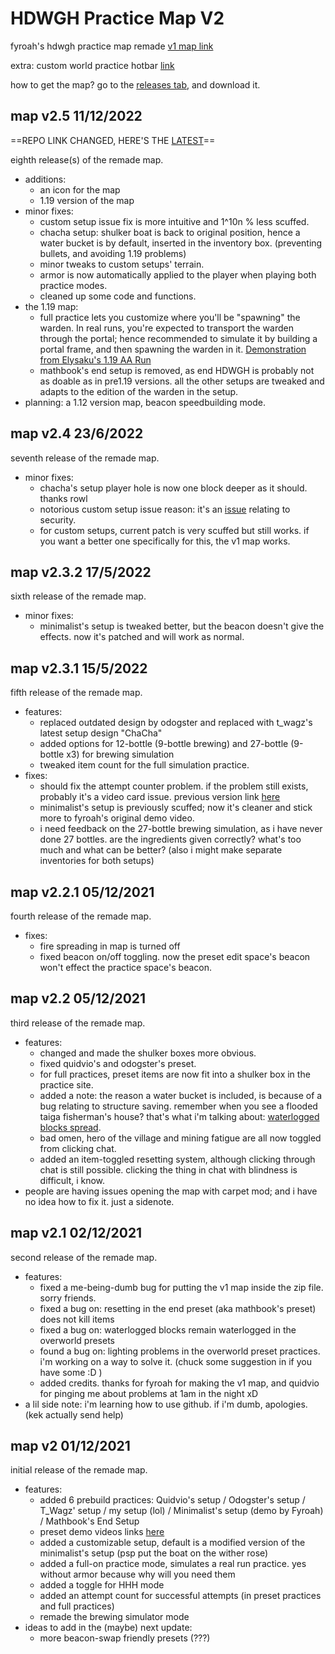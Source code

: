 # HDWGH Practice Map V2
fyroah's hdwgh practice map remade [v1 map link](https://www.mediafire.com/file/r94d6zxspfi5fpm/HDWGH_Practice.zip/file)

extra: custom world practice hotbar [link](https://cdn.discordapp.com/attachments/835898104543707206/961455309874933830/hotbar.nbt)

how to get the map? go to the [releases tab](https://github.com/acewhite1010/hdwgh-practice-v2-1.16.1/releases), and download it.

## map v2.5 11/12/2022
  ==REPO LINK CHANGED, HERE'S THE [LATEST](https://github.com/acewhite1010/hdwgh-practice-v2)==
  
  eighth release(s) of the remade map.
  - additions:
    - an icon for the map
    - 1.19 version of the map
  - minor fixes:
    - custom setup issue fix is more intuitive and 1^10n % less scuffed.
    - chacha setup: shulker boat is back to original position, hence a water bucket is by default, inserted in the inventory box. (preventing bullets, and avoiding 1.19 problems)
    - minor tweaks to custom setups' terrain.
    - armor is now automatically applied to the player when playing both practice modes.
    - cleaned up some code and functions.
  - the 1.19 map:
    - full practice lets you customize where you'll be "spawning" the warden. In real runs, you're expected to transport the warden through the portal; hence recommended to simulate it by building a portal frame, and then spawning the warden in it. [Demonstration from Elysaku's 1.19 AA Run](https://www.twitch.tv/videos/1520805535/?t=06h11m30s)
    - mathbook's end setup is removed, as end HDWGH is probably not as doable as in pre1.19 versions. all the other setups are tweaked and adapts to the edition of the warden in the setup.
- planning: a 1.12 version map, beacon speedbuilding mode.

## map v2.4 23/6/2022
  seventh release of the remade map.
  - minor fixes:
    - chacha's setup player hole is now one block deeper as it should. thanks rowl
    - notorious custom setup issue reason: it's an [issue](https://bugs.mojang.com/browse/MC-105595) relating to security.
    - for custom setups, current patch is very scuffed but still works. if you want a better one specifically for this, the v1 map works.

## map v2.3.2 17/5/2022
  sixth release of the remade map.
  - minor fixes:
    - minimalist's setup is tweaked better, but the beacon doesn't give the effects. now it's patched and will work as normal.

## map v2.3.1 15/5/2022
  fifth release of the remade map.
  - features:
    - replaced outdated design by odogster and replaced with t_wagz's latest setup design "ChaCha"
    - added options for 12-bottle (9-bottle brewing) and 27-bottle (9-bottle x3) for brewing simulation
    - tweaked item count for the full simulation practice.
  - fixes:
    - should fix the attempt counter problem. if the problem still exists, probably it's a video card issue. previous version link [here](https://workupload.com/file/dddkBMS92C6)
    - minimalist's setup is previously scuffed; now it's cleaner and stick more to fyroah's original demo video.
    - i need feedback on the 27-bottle brewing simulation, as i have never done 27 bottles. are the ingredients given correctly? what's too much and what can be better? (also i might make separate inventories for both setups)

## map v2.2.1 05/12/2021
  fourth release of the remade map.
  - fixes:
    - fire spreading in map is turned off
    - fixed beacon on/off toggling. now the preset edit space's beacon won't effect the practice space's beacon.

## map v2.2 05/12/2021
  third release of the remade map.
  - features:
    - changed and made the shulker boxes more obvious.
    - fixed quidvio's and odogster's preset.
    - for full practices, preset items are now fit into a shulker box in the practice site.
    - added a note: the reason a water bucket is included, is because of a bug relating to structure saving. remember when you see a flooded taiga fisherman's house? that's what i'm talking about: [waterlogged blocks spread](https://bugs.mojang.com/browse/MC-127644).
    - bad omen, hero of the village and mining fatigue are all now toggled from clicking chat.
    - added an item-toggled resetting system, although clicking through chat is still possible. clicking the thing in chat with blindness is difficult, i know.
  - people are having issues opening the map with carpet mod; and i have no idea how to fix it. just a sidenote.

## map v2.1 02/12/2021
  second release of the remade map.
  - features:
    - fixed a me-being-dumb bug for putting the v1 map inside the zip file. sorry friends.
    - fixed a bug on: resetting in the end preset (aka mathbook's preset) does not kill items
    - fixed a bug on: waterlogged blocks remain waterlogged in the overworld presets
    - found a bug on: lighting problems in the overworld preset practices. i'm working on a way to solve it. (chuck some suggestion in if you have some :D )
    - added credits. thanks for fyroah for making the v1 map, and quidvio for pinging me about problems at 1am in the night xD
  - a lil side note: i'm learning how to use github. if i'm dumb, apologies. (kek actually send help)

## map v2 01/12/2021
  initial release of the remade map.
  - features:
    - added 6 prebuild practices: Quidvio's setup / Odogster's setup / T_Wagz' setup / my setup (lol) / Minimalist's setup (demo by Fyroah) / Mathbook's End Setup
    - preset demo videos links [here](https://www.youtube.com/playlist?list=PLyRH4ToGDU5k3TPYSou6vcuz3443eGBJ-)
    - added a customizable setup, default is a modified version of the minimalist's setup (psp put the boat on the wither rose)
    - added a full-on practice mode, simulates a real run practice. yes without armor because why will you need them
    - added a toggle for HHH mode
    - added an attempt count for successful attempts (in preset practices and full practices)
    - remade the brewing simulator mode
  - ideas to add in the (maybe) next update:
    - more beacon-swap friendly presets (???)

 

